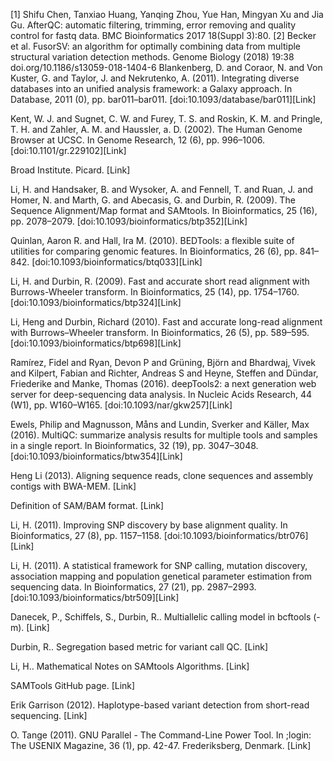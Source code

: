 [1] Shifu Chen, Tanxiao Huang, Yanqing Zhou, Yue Han, Mingyan Xu and Jia Gu. AfterQC: automatic filtering, trimming, error removing and quality control for fastq data. BMC Bioinformatics 2017 18(Suppl 3):80.
[2] Becker et al. FusorSV: an algorithm for optimally combining data from multiple structural variation detection methods. Genome Biology (2018) 19:38 doi.org/10.1186/s13059-018-1404-6
Blankenberg, D. and Coraor, N. and Von Kuster, G. and Taylor, J. and Nekrutenko, A. (2011). Integrating diverse databases into an unified analysis framework: a Galaxy approach. In Database, 2011 (0), pp. bar011–bar011. [doi:10.1093/database/bar011][Link]

Kent, W. J. and Sugnet, C. W. and Furey, T. S. and Roskin, K. M. and Pringle, T. H. and Zahler, A. M. and Haussler, a. D. (2002). The Human Genome Browser at UCSC. In Genome Research, 12 (6), pp. 996–1006. [doi:10.1101/gr.229102][Link]

Broad Institute. Picard. [Link]

Li, H. and Handsaker, B. and Wysoker, A. and Fennell, T. and Ruan, J. and Homer, N. and Marth, G. and Abecasis, G. and Durbin, R. (2009). The Sequence Alignment/Map format and SAMtools. In Bioinformatics, 25 (16), pp. 2078–2079. [doi:10.1093/bioinformatics/btp352][Link]

Quinlan, Aaron R. and Hall, Ira M. (2010). BEDTools: a flexible suite of utilities for comparing genomic features. In Bioinformatics, 26 (6), pp. 841–842. [doi:10.1093/bioinformatics/btq033][Link]

Li, H. and Durbin, R. (2009). Fast and accurate short read alignment with Burrows-Wheeler transform. In Bioinformatics, 25 (14), pp. 1754–1760. [doi:10.1093/bioinformatics/btp324][Link]

Li, Heng and Durbin, Richard (2010). Fast and accurate long-read alignment with Burrows–Wheeler transform. In Bioinformatics, 26 (5), pp. 589–595. [doi:10.1093/bioinformatics/btp698][Link]

Ramírez, Fidel and Ryan, Devon P and Grüning, Björn and Bhardwaj, Vivek and Kilpert, Fabian and Richter, Andreas S and Heyne, Steffen and Dündar, Friederike and Manke, Thomas (2016). deepTools2: a next generation web server for deep-sequencing data analysis. In Nucleic Acids Research, 44 (W1), pp. W160–W165. [doi:10.1093/nar/gkw257][Link]

Ewels, Philip and Magnusson, Måns and Lundin, Sverker and Käller, Max (2016). MultiQC: summarize analysis results for multiple tools and samples in a single report. In Bioinformatics, 32 (19), pp. 3047–3048. [doi:10.1093/bioinformatics/btw354][Link]

Heng Li (2013). Aligning sequence reads, clone sequences and assembly contigs with BWA-MEM. [Link]

Definition of SAM/BAM format. [Link]

Li, H. (2011). Improving SNP discovery by base alignment quality. In Bioinformatics, 27 (8), pp. 1157–1158. [doi:10.1093/bioinformatics/btr076][Link]

Li, H. (2011). A statistical framework for SNP calling, mutation discovery, association mapping and population genetical parameter estimation from sequencing data. In Bioinformatics, 27 (21), pp. 2987–2993. [doi:10.1093/bioinformatics/btr509][Link]

Danecek, P., Schiffels, S., Durbin, R.. Multiallelic calling model in bcftools (-m). [Link]

Durbin, R.. Segregation based metric for variant call QC. [Link]

Li, H.. Mathematical Notes on SAMtools Algorithms. [Link]

SAMTools GitHub page. [Link]

Erik Garrison (2012). Haplotype-based variant detection from short-read sequencing. [Link]

O. Tange (2011). GNU Parallel - The Command-Line Power Tool. In ;login: The USENIX Magazine, 36 (1), pp. 42-47. Frederiksberg, Denmark. [Link]
